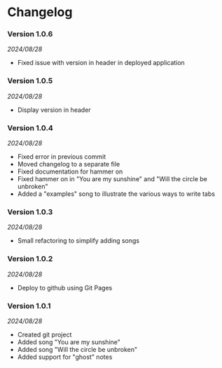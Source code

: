 # Changelog

### Version 1.0.6
_2024/08/28_
* Fixed issue with version in header in deployed application

### Version 1.0.5
_2024/08/28_
* Display version in header

### Version 1.0.4
_2024/08/28_
* Fixed error in previous commit
* Moved changelog to a separate file
* Fixed documentation for hammer on
* Fixed hammer on in "You are my sunshine" and "Will the circle be unbroken"
* Added a "examples" song to illustrate the various ways to write tabs

### Version 1.0.3
_2024/08/28_
* Small refactoring to simplify adding songs

### Version 1.0.2
_2024/08/28_
* Deploy to github using Git Pages

### Version 1.0.1
_2024/08/28_
* Created git project
* Added song "You are my sunshine"
* Added song "Will the circle be unbroken"
* Added support for "ghost" notes
